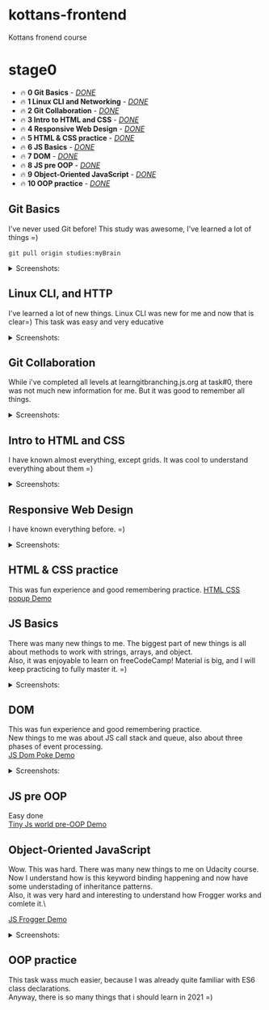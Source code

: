 # kottans-frontend

Kottans fronend course

# stage0

- 🔥 **0 Git Basics** - [_DONE_](#git_basics)
- 🔥 **1 Linux CLI and Networking** - [_DONE_](#task_linux_cli)
- 🔥 **2 Git Collaboration** - [_DONE_](#task_git_collaboration)
- 🔥 **3 Intro to HTML and CSS** - [_DONE_](#task_html_css_intro)
- 🔥 **4 Responsive Web Design** - [_DONE_](#task_responsive_web_design)
- 🔥 **5 HTML & CSS practice** - [_DONE_](#html_css_popup)
- 🔥 **6 JS Basics** - [_DONE_](#task_js_basics)
- 🔥 **7 DOM** - [_DONE_](#task_js_dom)
- 🔥 **8 JS pre OOP** - [_DONE_](#js_pre_oop)
- 🔥 **9 Object-Oriented JavaScript** - [_DONE_](#task_js_oop)
- 🔥 **10 OOP practice** - [_DONE_](#js_prost_oop)

## <a name="git_basics">Git Basics</a>

I've never used Git before! This study was awesome, I've learned a lot of things =)

```
git pull origin studies:myBrain
```

<details>
 <summary>Screenshots:</summary>

### Version Control with Git

![udacity](./0%20Git%20Basics/0.png)

### levels at [learngitbranching](https://learngitbranching.js.org/)

![learngitbranching](./0%20Git%20Basics/1.png)
![learngitbranching](./0%20Git%20Basics/2.png)

</details>

## <a name="task_linux_cli">Linux CLI, and HTTP</a>

I've learned a lot of new things. Linux CLI was new for me and now that is clear=) This task was easy and very educative

<details>
 <summary>Screenshots:</summary>

| ![task_linux_cli__scr--0](./task_linux_cli/0.png) | ![task_linux_cli__scr--1](./task_linux_cli/1.png) |
| ------------------------------------------------- | ------------------------------------------------- |
| ![task_linux_cli__scr--2](./task_linux_cli/2.png) | ![task_linux_cli__scr--3](./task_linux_cli/3.png) |

</details>

## <a name="task_git_collaboration">Git Collaboration</a>

While i've completed all levels at learngitbranching.js.org at task#0, there was not much new information for me. But it was good to remember all things.

<details>
 <summary>Screenshots:</summary>

| ![task_git_collaboration--0](./task_git_collaboration/0.png) | ![task_git_collaboration--1](./task_git_collaboration/1.png) |
| ------------------------------------------------------------ | ------------------------------------------------------------ |

</details>

## <a name="task_html_css_intro">Intro to HTML and CSS</a>

I have known almost everything, except grids. It was cool to understand everything about them =)

<details>
 <summary>Screenshots:</summary>

| ![task_html_css_intro--0](./task_html_css_intro/0.png) | ![task_html_css_intro--1](./task_html_css_intro/1.png) | ![task_html_css_intro--2](./task_html_css_intro/2.png) |
| ------------------------------------------------------ | ------------------------------------------------------ | ------------------------------------------------------ |

</details>

## <a name="task_responsive_web_design">Responsive Web Design</a>

I have known everything before. =)

<details>
 <summary>Screenshots:</summary>

| ![task_responsive_web_design--0](./task_responsive_web_design/0.png) | ![task_responsive_web_design--1](./task_responsive_web_design/1.png) |
| -------------------------------------------------------------------- | -------------------------------------------------------------------- |

</details>

## <a name="html_css_popup">HTML & CSS practice</a>

This was fun experience and good remembering practice. [HTML CSS popup Demo](https://f3d0t.github.io/f3d0t/html_css_popup/)

## <a name="task_js_basics">JS Basics</a>

There was many new things to me. The biggest part of new things is all about methods to work with strings, arrays, and object.\
Also, it was enjoyable to learn on freeCodeCamp! Material is big, and I will keep practicing to fully master it. =)

<details>
 <summary>Screenshots:</summary>

| ![task_js_basics--0](./task_js_basics/0.PNG) | ![task_js_basics--1](./task_js_basics/1.PNG) |
| -------------------------------------------- | -------------------------------------------- |

</details>

## <a name="task_js_dom">DOM</a>

This was fun experience and good remembering practice.\
New things to me was about JS call stack and queue, also about three phases of event processing.\
[JS Dom Poke Demo](https://f3d0t.github.io/f3d0t/task_js_dom/)

<details>
 <summary>Screenshots:</summary>

| ![task_js_dom--0](./task_js_dom/screenshots/0.png) | ![task_js_dom--1](./task_js_dom/screenshots/1.png) |
| -------------------------------------------------- | -------------------------------------------------- |

</details>

## <a name="js_pre_oop">JS pre OOP</a>

Easy done\
[Tiny Js world pre-OOP Demo](https://f3d0t.github.io/f3d0t/a_tiny_js_world_pre_oop/)

## <a name="task_js_oop">Object-Oriented JavaScript</a>

Wow. This was hard.
There was many new things to me on Udacity course.\
Now I understand how is this keyword binding happening and now have some understading of inheritance patterns. \
Also, it was very hard and interesting to understand how Frogger works and comlete it.\

[JS Frogger Demo](https://f3d0t.github.io/f3d0t/js_oop/)

<details>
 <summary>Screenshots:</summary>

| ![task_js_oop--0](./task_js_oop/0.png) | ![task_js_oop--1](./task_js_oop/1.png) |
| -------------------------------------------------- | -------------------------------------------------- |

</details>

## <a name="js_prost_oop">OOP practice</a>

This task wass much easier, because I was already quite familiar with ES6 class declarations.\
Anyway, there is so many things that i should learn in 2021 =)
